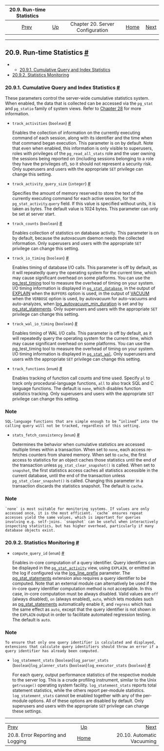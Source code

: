 <!--?xml version="1.0" encoding="UTF-8" standalone="no"?-->

|                         20.9. Run-time Statistics                        |                                                              |                                  |                                                       |                                                                      |
| :----------------------------------------------------------------------: | :----------------------------------------------------------- | :------------------------------: | ----------------------------------------------------: | -------------------------------------------------------------------: |
| [Prev](runtime-config-logging.html "20.8. Error Reporting and Logging")  | [Up](runtime-config.html "Chapter 20. Server Configuration") | Chapter 20. Server Configuration | [Home](index.html "PostgreSQL 17devel Documentation") |  [Next](runtime-config-autovacuum.html "20.10. Automatic Vacuuming") |

***

## 20.9. Run-time Statistics [#](#RUNTIME-CONFIG-STATISTICS)

  * *   [20.9.1. Cumulative Query and Index Statistics](runtime-config-statistics.html#RUNTIME-CONFIG-CUMULATIVE-STATISTICS)
  * [20.9.2. Statistics Monitoring](runtime-config-statistics.html#RUNTIME-CONFIG-STATISTICS-MONITOR)

### 20.9.1. Cumulative Query and Index Statistics [#](#RUNTIME-CONFIG-CUMULATIVE-STATISTICS)

These parameters control the server-wide cumulative statistics system. When enabled, the data that is collected can be accessed via the `pg_stat` and `pg_statio` family of system views. Refer to [Chapter 28](monitoring.html "Chapter 28. Monitoring Database Activity") for more information.

* `track_activities` (`boolean`) [#](#GUC-TRACK-ACTIVITIES)

    Enables the collection of information on the currently executing command of each session, along with its identifier and the time when that command began execution. This parameter is on by default. Note that even when enabled, this information is only visible to superusers, roles with privileges of the `pg_read_all_stats` role and the user owning the sessions being reported on (including sessions belonging to a role they have the privileges of), so it should not represent a security risk. Only superusers and users with the appropriate `SET` privilege can change this setting.

* `track_activity_query_size` (`integer`) [#](#GUC-TRACK-ACTIVITY-QUERY-SIZE)

    Specifies the amount of memory reserved to store the text of the currently executing command for each active session, for the `pg_stat_activity`.`query` field. If this value is specified without units, it is taken as bytes. The default value is 1024 bytes. This parameter can only be set at server start.

* `track_counts` (`boolean`) [#](#GUC-TRACK-COUNTS)

    Enables collection of statistics on database activity. This parameter is on by default, because the autovacuum daemon needs the collected information. Only superusers and users with the appropriate `SET` privilege can change this setting.

* `track_io_timing` (`boolean`) [#](#GUC-TRACK-IO-TIMING)

    Enables timing of database I/O calls. This parameter is off by default, as it will repeatedly query the operating system for the current time, which may cause significant overhead on some platforms. You can use the [pg\_test\_timing](pgtesttiming.html "pg_test_timing") tool to measure the overhead of timing on your system. I/O timing information is displayed in [`pg_stat_database`](monitoring-stats.html#MONITORING-PG-STAT-DATABASE-VIEW "28.2.16. pg_stat_database"), in the output of [EXPLAIN](sql-explain.html "EXPLAIN") when the `BUFFERS` option is used, in the output of [VACUUM](sql-vacuum.html "VACUUM") when the `VERBOSE` option is used, by autovacuum for auto-vacuums and auto-analyzes, when [log\_autovacuum\_min\_duration](runtime-config-logging.html#GUC-LOG-AUTOVACUUM-MIN-DURATION) is set and by [pg\_stat\_statements](pgstatstatements.html "F.31. pg_stat_statements — track statistics of SQL planning and execution"). Only superusers and users with the appropriate `SET` privilege can change this setting.

* `track_wal_io_timing` (`boolean`) [#](#GUC-TRACK-WAL-IO-TIMING)

    Enables timing of WAL I/O calls. This parameter is off by default, as it will repeatedly query the operating system for the current time, which may cause significant overhead on some platforms. You can use the pg\_test\_timing tool to measure the overhead of timing on your system. I/O timing information is displayed in [`pg_stat_wal`](monitoring-stats.html#MONITORING-PG-STAT-WAL-VIEW "28.2.15. pg_stat_wal"). Only superusers and users with the appropriate `SET` privilege can change this setting.

* `track_functions` (`enum`) [#](#GUC-TRACK-FUNCTIONS)

    Enables tracking of function call counts and time used. Specify `pl` to track only procedural-language functions, `all` to also track SQL and C language functions. The default is `none`, which disables function statistics tracking. Only superusers and users with the appropriate `SET` privilege can change this setting.

### Note

    SQL-language functions that are simple enough to be “inlined” into the calling query will not be tracked, regardless of this setting.

* `stats_fetch_consistency` (`enum`) [#](#GUC-STATS-FETCH-CONSISTENCY)

    Determines the behavior when cumulative statistics are accessed multiple times within a transaction. When set to `none`, each access re-fetches counters from shared memory. When set to `cache`, the first access to statistics for an object caches those statistics until the end of the transaction unless `pg_stat_clear_snapshot()` is called. When set to `snapshot`, the first statistics access caches all statistics accessible in the current database, until the end of the transaction unless `pg_stat_clear_snapshot()` is called. Changing this parameter in a transaction discards the statistics snapshot. The default is `cache`.

### Note

    `none` is most suitable for monitoring systems. If values are only accessed once, it is the most efficient. `cache` ensures repeat accesses yield the same values, which is important for queries involving e.g. self-joins. `snapshot` can be useful when interactively inspecting statistics, but has higher overhead, particularly if many database objects exist.

### 20.9.2. Statistics Monitoring [#](#RUNTIME-CONFIG-STATISTICS-MONITOR)

* `compute_query_id` (`enum`) [#](#GUC-COMPUTE-QUERY-ID)

    Enables in-core computation of a query identifier. Query identifiers can be displayed in the [`pg_stat_activity`](monitoring-stats.html#MONITORING-PG-STAT-ACTIVITY-VIEW "28.2.3. pg_stat_activity") view, using `EXPLAIN`, or emitted in the log if configured via the [log\_line\_prefix](runtime-config-logging.html#GUC-LOG-LINE-PREFIX) parameter. The [pg\_stat\_statements](pgstatstatements.html "F.31. pg_stat_statements — track statistics of SQL planning and execution") extension also requires a query identifier to be computed. Note that an external module can alternatively be used if the in-core query identifier computation method is not acceptable. In this case, in-core computation must be always disabled. Valid values are `off` (always disabled), `on` (always enabled), `auto`, which lets modules such as [pg\_stat\_statements](pgstatstatements.html "F.31. pg_stat_statements — track statistics of SQL planning and execution") automatically enable it, and `regress` which has the same effect as `auto`, except that the query identifier is not shown in the `EXPLAIN` output in order to facilitate automated regression testing. The default is `auto`.

### Note

    To ensure that only one query identifier is calculated and displayed, extensions that calculate query identifiers should throw an error if a query identifier has already been computed.

* `log_statement_stats` (`boolean`)`log_parser_stats` (`boolean`)`log_planner_stats` (`boolean`)`log_executor_stats` (`boolean`) [#](#GUC-LOG-STATEMENT-STATS)

    For each query, output performance statistics of the respective module to the server log. This is a crude profiling instrument, similar to the Unix `getrusage()` operating system facility. `log_statement_stats` reports total statement statistics, while the others report per-module statistics. `log_statement_stats` cannot be enabled together with any of the per-module options. All of these options are disabled by default. Only superusers and users with the appropriate `SET` privilege can change these settings.

***

|                                                                          |                                                              |                                                                      |
| :----------------------------------------------------------------------- | :----------------------------------------------------------: | -------------------------------------------------------------------: |
| [Prev](runtime-config-logging.html "20.8. Error Reporting and Logging")  | [Up](runtime-config.html "Chapter 20. Server Configuration") |  [Next](runtime-config-autovacuum.html "20.10. Automatic Vacuuming") |
| 20.8. Error Reporting and Logging                                        |     [Home](index.html "PostgreSQL 17devel Documentation")    |                                           20.10. Automatic Vacuuming |
